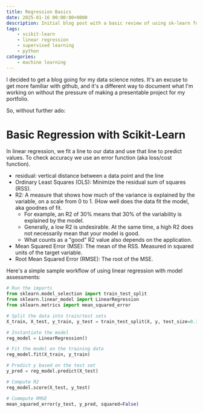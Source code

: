 ```yaml
---
title: Regression Basics
date: 2025-01-16 00:00:00+0000
description: Initial blog post with a basic review of using sk-learn for regression
tags: 
    - scikit-learn
    - linear regression
    - supervised learning
    - python
categories:
    - machine learning
---
```


I decided to get a blog going for my data science notes. It's an excuse to get more familiar with github, and it's a different way to document what I'm working on without the pressure of making a presentable project for my portfolio. 

So, without further ado: 

# Basic Regression with Scikit-Learn

In linear regression, we fit a line to our data and use that line to predict values. To check accuracy we use an error function (aka loss/cost function). 
* residual: vertical distance between a data point and the line
* Ordinary Least Squares (OLS): Minimize the residual sum of squares (RSS). 
* R2: A measure that shows how much of the variance is explained by the variable, on a scale from 0 to 1. (How well does the data fit the model, aka goodnes of fit. 
    * For example, an R2 of 30% means that 30% of the variability is explained by the model. 
    * Generally, a low R2 is undesirable. At the same time, a high R2 does not necessarily mean that your model is good.
    * What counts as a "good" R2 value also depends on the application. 
* Mean Squared Error (MSE): The mean of the RSS. Measured in squared units of the target variable. 
* Root Mean Squared Error (RMSE): The root of the MSE. 


Here's a simple sample workflow of using linear regression with model assessments:

```python
# Run the imports
from sklearn.model_selection import train_test_split
from sklearn.linear_model import LinearRegression
from sklearn.metrics import mean_squared_error

# Split the data into train/test sets
X_train, X_test, y_train, y_test = train_test_split(X, y, test_size=0.3, random_state=99)

# Instantiate the model
reg_model = LinearRegression()

# Fit the model on the training data
reg_model.fit(X_train, y_train)

# Predict y based on the test set
y_pred = reg_model.predict(X_test)

# Compute R2
reg_model.score(X_test, y_test)

# Commpute RMSE
mean_squared_error(y_test, y_pred, squared=False)

```